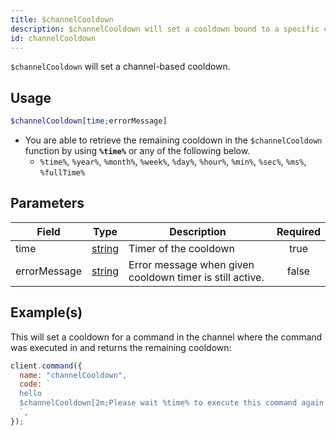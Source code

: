 ```yaml
---
title: $channelCooldown
description: $channelCooldown will set a cooldown bound to a specific channel after execution of the command.
id: channelCooldown
---
```


`$channelCooldown` will set a channel-based cooldown.

## Usage

```php
$channelCooldown[time;errorMessage]
```

- You are able to retrieve the remaining cooldown in the `$channelCooldown` function by using **`%time%`** or any of the
  following below.
  - `%time%`, `%year%`, `%month%`, `%week%`, `%day%`, `%hour%`, `%min%`, `%sec%`, `%ms%`, `%fullTime%`

## Parameters

| Field        | Type                                                                                              | Description                                              | Required |
| ------------ | ------------------------------------------------------------------------------------------------- | -------------------------------------------------------- | :------: |
| time         | [string](https://developer.mozilla.org/en-US/docs/Web/JavaScript/Reference/Global_Objects/String) | Timer of the cooldown                                    |   true   |
| errorMessage | [string](https://developer.mozilla.org/en-US/docs/Web/JavaScript/Reference/Global_Objects/String) | Error message when given cooldown timer is still active. |  false   |

## Example(s)

This will set a cooldown for a command in the channel where the command was executed in and returns the remaining
cooldown:

```javascript
client.command({
  name: "channelCooldown",
  code: `
  hello
  $channelCooldown[2m;Please wait %time% to execute this command again.]
  `,
});
```
